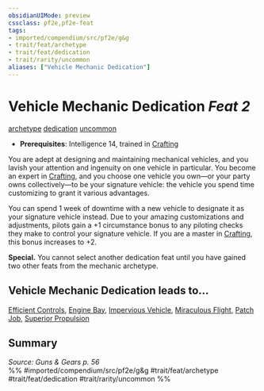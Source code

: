```yaml
---
obsidianUIMode: preview
cssclass: pf2e,pf2e-feat
tags:
- imported/compendium/src/pf2e/g&g
- trait/feat/archetype
- trait/feat/dedication
- trait/rarity/uncommon
aliases: ["Vehicle Mechanic Dedication"]
---
```

# Vehicle Mechanic Dedication  *Feat 2*  
[archetype](archetype.md)  [dedication](dedication.md)  [uncommon](uncommon.md)  

- **Prerequisites**: Intelligence 14, trained in [Crafting](../skills.md#Crafting)

You are adept at designing and maintaining mechanical vehicles, and you lavish your attention and ingenuity on one vehicle in particular. You become an expert in [Crafting](../skills.md#Crafting), and you choose one vehicle you own—or your party owns collectively—to be your signature vehicle: the vehicle you spend time customizing to grant it various advantages.

You can spend 1 week of downtime with a new vehicle to designate it as your signature vehicle instead. Due to your amazing customizations and adjustments, pilots gain a +1 circumstance bonus to any piloting checks they make to control your signature vehicle. If you are a master in [Crafting](../skills.md#Crafting), this bonus increases to +2.

**Special.** You cannot select another dedication feat until you have gained two other feats from the mechanic archetype.

## Vehicle Mechanic Dedication leads to...

[Efficient Controls](efficient-controls-g-g.md), [Engine Bay](engine-bay-g-g.md), [Impervious Vehicle](impervious-vehicle-g-g.md), [Miraculous Flight](miraculous-flight-g-g.md), [Patch Job](patch-job-g-g.md), [Superior Propulsion](superior-propulsion-g-g.md)

## Summary

*Source: Guns & Gears p. 56*  
%% #imported/compendium/src/pf2e/g&g #trait/feat/archetype #trait/feat/dedication #trait/rarity/uncommon %%